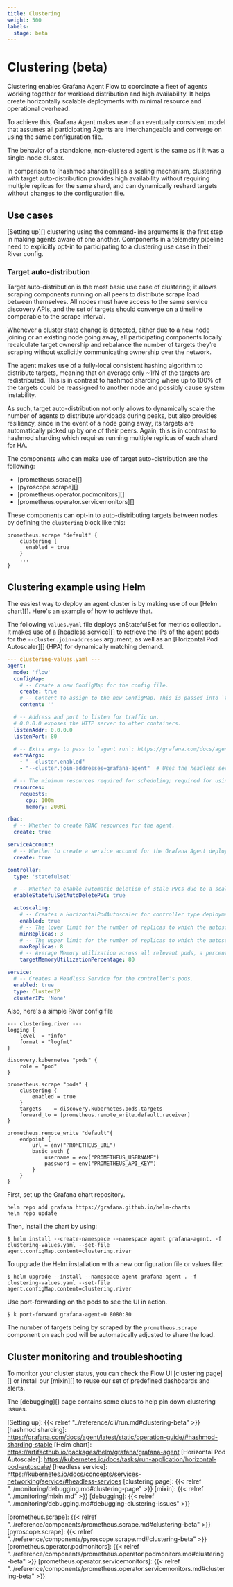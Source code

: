 ```yaml
---
title: Clustering
weight: 500
labels:
  stage: beta
---
```


# Clustering (beta)

Clustering enables Grafana Agent Flow to coordinate a fleet of agents working
together for workload distribution and high availability. It helps create
horizontally scalable deployments with minimal resource and operational
overhead.

To achieve this, Grafana Agent makes use of an eventually consistent model that
assumes all participating Agents are interchangeable and converge on using the
same configuration file.

The behavior of a standalone, non-clustered agent is the same as if it was a
single-node cluster.

In comparison to [hashmod sharding][] as a scaling mechanism, clustering with
target auto-distribution provides high availability without requiring multiple
replicas for the same shard, and can dynamically reshard targets without
changes to the configuration file.

## Use cases

[Setting up][] clustering using the command-line arguments is the first step in
making agents aware of one another.
Components in a telemetry pipeline need to explicitly opt-in to participating
to a clustering use case in their River config.

### Target auto-distribution

Target auto-distribution is the most basic use case of clustering; it allows
scraping components running on all peers to distribute scrape load between
themselves. All nodes must have access to the same service discovery APIs, and
the set of targets should converge on a timeline comparable to the scrape
interval.

Whenever a cluster state change is detected, either due to a new node joining
or an existing node going away, all participating components locally
recalculate target ownership and rebalance the number of targets they’re
scraping without explicitly communicating ownership over the network.

The agent makes use of a fully-local consistent hashing algorithm to distribute
targets, meaning that on average only ~1/N of the targets are redistributed.
This is in contrast to hashmod sharding where up to 100% of the targets could
be reassigned to another node and possibly cause system instability.

As such, target auto-distribution not only allows to dynamically scale the
number of agents to distribute workloads during peaks, but also provides
resiliency, since in the event of a node going away, its targets are
automatically picked up by one of their peers. Again, this is in contrast to
hashmod sharding which requires running multiple replicas of each shard for HA.

The components who can make use of target auto-distribution are the following:
- [prometheus.scrape][]
- [pyroscope.scrape][]
- [prometheus.operator.podmonitors][]
- [prometheus.operator.servicemonitors][]

These components can opt-in to auto-distributing targets between nodes by
defining the `clustering` block like this:
```river
prometheus.scrape "default" {
    clustering {
      enabled = true
    }
    ...
}
```

## Clustering example using Helm

The easiest way to deploy an agent cluster is by making use of our
[Helm chart][]. Here's an example of how to achieve that.

The following `values.yaml` file deploys anStatefulSet for metrics
collection. It makes use of a [headless service][] to retrieve the IPs of the
agent pods for the `--cluster.join-addresses` argument, as well as an
[Horizontal Pod Autoscaler][] (HPA) for dynamically matching demand.

```yaml
--- clustering-values.yaml ---
agent:
  mode: 'flow'
  configMap:
    # -- Create a new ConfigMap for the config file.
    create: true
    # -- Content to assign to the new ConfigMap. This is passed into `tpl` allowing for templating from values.
    content: ''

  # -- Address and port to listen for traffic on.
  # 0.0.0.0 exposes the HTTP server to other containers.
  listenAddr: 0.0.0.0
  listenPort: 80

  # -- Extra args to pass to `agent run`: https://grafana.com/docs/agent/latest/flow/reference/cli/run/
  extraArgs:
    - "--cluster.enabled"
    - "--cluster.join-addresses=grafana-agent"  # Uses the headless service name, which defaults to the installation name.

  # -- The minimum resources required for scheduling; required for using autoscaling.
  resources:
    requests:
      cpu: 100m
      memory: 200Mi

rbac:
  # -- Whether to create RBAC resources for the agent.
  create: true

serviceAccount:
  # -- Whether to create a service account for the Grafana Agent deployment.
  create: true

controller:
  type: 'statefulset'

  # -- Whether to enable automatic deletion of stale PVCs due to a scale down operation, when controller.type is 'statefulset'.
  enableStatefulSetAutoDeletePVC: true

  autoscaling:
    # -- Creates a HorizontalPodAutoscaler for controller type deployment.
    enabled: true
    # -- The lower limit for the number of replicas to which the autoscaler can scale down.
    minReplicas: 3
    # -- The upper limit for the number of replicas to which the autoscaler can scale up.
    maxReplicas: 8
    # -- Average Memory utilization across all relevant pods, a percentage of the requested value of the resource for the pods. Setting `targetMemoryUtilizationPercentage` to 0 disables Memory scaling.
    targetMemoryUtilizationPercentage: 80

service:
  # -- Creates a Headless Service for the controller's pods.
  enabled: true
  type: ClusterIP
  clusterIP: 'None'
```

Also, here's a simple River config file
```river
--- clustering.river ---
logging {
	level  = "info"
	format = "logfmt"
}

discovery.kubernetes "pods" {
	role = "pod"
}

prometheus.scrape "pods" {
	clustering {
		enabled = true
	}
	targets    = discovery.kubernetes.pods.targets
	forward_to = [prometheus.remote_write.default.receiver]
}

prometheus.remote_write "default"{
	endpoint {
		url = env("PROMETHEUS_URL")
		basic_auth {
			username = env("PROMETHEUS_USERNAME")
			password = env("PROMETHEUS_API_KEY")
		}
	}
}
```

First, set up the Grafana chart repository.
```
helm repo add grafana https://grafana.github.io/helm-charts
helm repo update
```

Then, install the chart by using:
```
$ helm install --create-namespace --namespace agent grafana-agent. -f clustering-values.yaml --set-file agent.configMap.content=clustering.river
```

To upgrade the Helm installation with a new configuration file or values file:
```
$ helm upgrade --install --namespace agent grafana-agent . -f clustering-values.yaml --set-file agent.configMap.content=clustering.river
```

Use port-forwarding on the pods to see the UI in action. 
```
$ k port-forward grafana-agent-0 8080:80
```

The number of targets being by scraped by the `prometheus.scrape` component on
each pod will be automatically adjusted to share the load.

## Cluster monitoring and troubleshooting

To monitor your cluster status, you can check the Flow UI [clustering page][]
or install our [mixin][] to reuse our set of predefined dashboards and alerts.

The [debugging][] page contains some clues to help pin down clustering issues.


[Setting up]: {{< relref "../reference/cli/run.md#clustering-beta" >}}
[hashmod sharding]: https://grafana.com/docs/agent/latest/static/operation-guide/#hashmod-sharding-stable
[Helm chart]: https://artifacthub.io/packages/helm/grafana/grafana-agent
[Horizontal Pod Autoscaler]: https://kubernetes.io/docs/tasks/run-application/horizontal-pod-autoscale/
[headless service]: https://kubernetes.io/docs/concepts/services-networking/service/#headless-services
[clustering page]: {{< relref "../monitoring/debugging.md#clustering-page" >}}
[mixin]: {{< relref "../monitoring/mixin.md" >}}
[debugging]: {{< relref "../monitoring/debugging.md#debugging-clustering-issues" >}}

[prometheus.scrape]: {{< relref "../reference/components/prometheus.scrape.md#clustering-beta" >}}
[pyroscope.scrape]: {{< relref "../reference/components/pyroscope.scrape.md#clustering-beta" >}}
[prometheus.operator.podmonitors]: {{< relref "../reference/components/prometheus.operator.podmonitors.md#clustering-beta" >}}
[prometheus.operator.servicemonitors]: {{< relref "../reference/components/prometheus.operator.servicemonitors.md#clustering-beta" >}}

